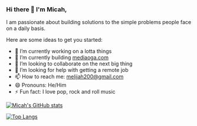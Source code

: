 ### Hi there 👋 I'm Micah,
I am passionate about building solutions to the simple problems people face on a daily basis.
<!--
**Megxos/Megxos** is a ✨ _special_ ✨ repository because its `README.md` (this file) appears on your GitHub profile. -->

Here are some ideas to get you started:

- 🔭 I’m currently working on a lotta things
- 🌱 I’m currently building [mediaoga.com](https://mediaoga.com)
- 👯 I’m looking to collaborate on the next big thing
- 🤔 I’m looking for help with getting a remote job
- 📫 How to reach me: melijah200@gmail.com
- 😄 Pronouns: He/Him
- ⚡ Fun fact: I love pop, rock and roll music

[![Micah's GitHub stats](https://github-readme-stats.vercel.app/api?username=codemicah&count_private=true)](https://github.com/anuraghazra/github-readme-stats)
<!-- [![Top Langs](https://github-readme-stats.vercel.app/api?username=codemicah&langs_count=6&hide=css,html&show_icons=true&count_private=true&theme=radical)](https://github.com/anuraghazra/github-readme-stats) -->
[![Top Langs](https://github-readme-stats.vercel.app/api/top-langs/?username=codemicah&langs_count=2&show_icons=true&count_private=true&theme=dracula)](https://github.com/anuraghazra/github-readme-stats)
